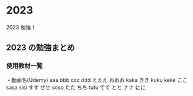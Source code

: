 # 2023

2023 勉強！

## 2023 の勉強まとめ

### 使用教材一覧

・動画名(Udemy)
aaa
bbb
ccc
ddd
えええ
おおお
kaka
きき
kuku
keke
ここ
sasa
sisi
すす
せせ
soso
たた
ちち
tutu
てて
とと
ナナ
にに
